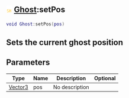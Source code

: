## ![shared](.gitbook/assets/shared.png) [Ghost](./home/Ghost):setPos

```lua
void Ghost:setPos(pos)
```

Sets the current ghost position
------
## Parameters

| Type   | Name | Description | Optional |
| ------ | ---- | ----------- | -------: |
| [Vector3](./home/Vector3) | pos | No description |  |

